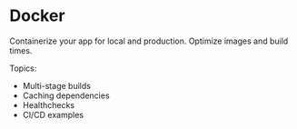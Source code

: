 # Docker

Containerize your app for local and production. Optimize images and build times.

Topics:
- Multi-stage builds
- Caching dependencies
- Healthchecks
- CI/CD examples

